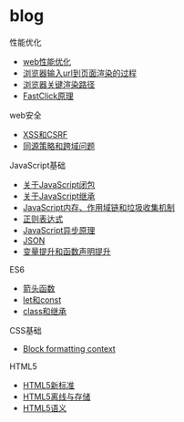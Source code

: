 # blog

性能优化

* [web性能优化](articles/性能优化/web性能优化.md)
* [浏览器输入url到页面渲染的过程](articles/性能优化/浏览器输入url到页面渲染的过程.md)
* [浏览器关键渲染路径](articles/性能优化/浏览器关键渲染路径.md)
* [FastClick原理](articles/性能优化/FastClick原理.md)

web安全

* [XSS和CSRF](articles/web安全/XSS和CSRF.md)
* [同源策略和跨域问题](articles/web安全/同源策略和跨域问题.md)

JavaScript基础

* [关于JavaScript闭包](articles/JavaScript基础/关于JavaScript闭包.md)
* [关于JavaScript继承](articles/JavaScript基础/关于JavaScript继承.md)
* [JavaScript内存、作用域链和垃圾收集机制](articles/JavaScript基础/JavaScript内存、作用域链和垃圾收集机制.md)
* [正则表达式](articles/JavaScript基础/正则表达式.md)
* [JavaScript异步原理](articles/JavaScript基础/JavaScript异步原理.md)
* [JSON](articles/JavaScript基础/JSON.md)
* [变量提升和函数声明提升](articles/JavaScript基础/变量提升和函数声明提升.md)

ES6

* [箭头函数](articles/ES6/箭头函数.md)
* [let和const](articles/ES6/let和const.md)
* [class和继承](articles/ES6/class和继承.md)

CSS基础

* [Block formatting context](articles/CSS基础/Block-formatting-content.md)

HTML5

* [HTML5新标准](articles/HTML5/HTML5新标准.md)
* [HTML5离线与存储](articles/HTML5/HTML5离线与存储.md)
* [HTML5语义](articles/HTML5/HTML5语义.md)